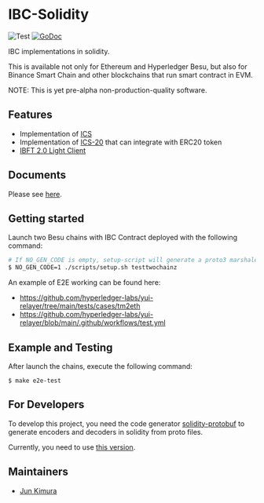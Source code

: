 # IBC-Solidity

![Test](https://github.com/hyperledger-labs/yui-ibc-solidity/workflows/Test/badge.svg)
[![GoDoc](https://godoc.org/github.com/hyperledger-labs/yui-ibc-solidity?status.svg)](https://pkg.go.dev/github.com/hyperledger-labs/yui-ibc-solidity?tab=doc)

IBC implementations in solidity.

This is available not only for Ethereum and Hyperledger Besu, but also for Binance Smart Chain and other blockchains that run smart contract in EVM.

NOTE: This is yet pre-alpha non-production-quality software.

## Features

- Implementation of [ICS](https://github.com/cosmos/ibc/tree/master/spec/core)
- Implementation of [ICS-20](https://github.com/cosmos/ibc/tree/master/spec/app/ics-020-fungible-token-transfer) that can integrate with ERC20 token
- [IBFT 2.0 Light Client](./docs/ibft2-light-client.md)

## Documents

Please see [here](./docs/README.md).

## Getting started

Launch two Besu chains with IBC Contract deployed with the following command:

```sh
# If NO_GEN_CODE is empty, setup-script will generate a proto3 marshaler in solidity
$ NO_GEN_CODE=1 ./scripts/setup.sh testtwochainz
```

An example of E2E working can be found here:
- https://github.com/hyperledger-labs/yui-relayer/tree/main/tests/cases/tm2eth
- https://github.com/hyperledger-labs/yui-relayer/blob/main/.github/workflows/test.yml

## Example and Testing

After launch the chains, execute the following command:

```
$ make e2e-test
```

## For Developers

To develop this project, you need the code generator [solidity-protobuf](https://github.com/datachainlab/solidity-protobuf) to generate encoders and decoders in solidity from proto files.

Currently, you need to use [this version](https://github.com/datachainlab/solidity-protobuf/tree/42355824b8bce77168225e237fda400b887bb320).

## Maintainers

- [Jun Kimura](https://github.com/bluele)
